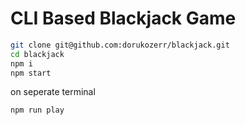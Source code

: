 # CLI Based Blackjack Game

```bash
git clone git@github.com:dorukozerr/blackjack.git
cd blackjack
npm i
npm start
```

on seperate terminal

```bash
npm run play
```
